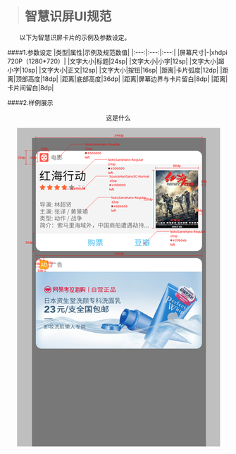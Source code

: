 ># 智慧识屏UI规范

&nbsp;&nbsp;&nbsp;&nbsp;&nbsp;&nbsp;&nbsp;以下为智慧识屏卡片的示例及参数设定。

####1.参数设定
|类型|属性|示例及规范数值|
|:---:|:---:|:---:|
|屏幕尺寸|-|xhdpi  720P（1280*720）|
|文字大小|标题|24sp|
|文字大小|小字|12sp|
|文字大小|超小字|10sp|
|文字大小|正文|12sp|
|文字大小|按钮|16sp|
|距离|卡片弧度|12dp|
|距离|顶部高度|18dp|
|距离|底部高度|36dp|
|距离|屏幕边界与卡片留白|8dp|
|距离|卡片间留白|8dp|

####2.样例展示
<p align="center">这是什么</p>
<div align="center"><img src="/assets/4.png" align="center"></div>





